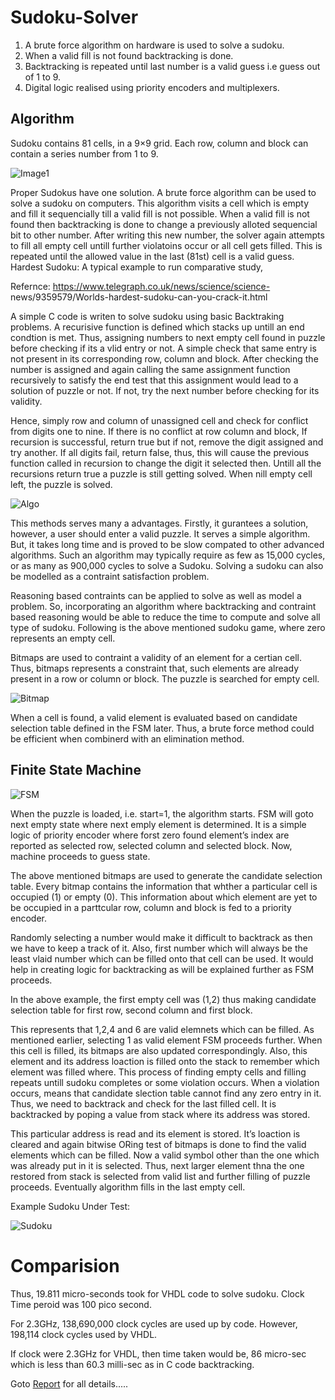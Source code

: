 <h1> Sudoku-Solver </h1>


1. A brute force algorithm on hardware is used to solve a sudoku.
2. When a valid fill is not found backtracking is done.
3. Backtracking is repeated until last number is a valid guess i.e guess out of 1 to 9.
4. Digital logic realised using priority encoders and multiplexers.


<h2>Algorithm</h2>


Sudoku contains 81 cells, in a 9×9 grid. Each row, column and block can
contain a series number from 1 to 9.
 
![Image1](sudoku.jpg)  

Proper Sudokus have one solution. A brute force algorithm can be used to
solve a sudoku on computers. This algorithm visits a cell which is empty and
fill it sequencially till a valid fill is not possible. When a valid fill is not found
then backtracking is done to change a previously alloted sequencial bit to
other number. After writing this new number, the solver again attempts to fill
all empty cell untill further violatoins occur or all cell gets filled. This is
repeated until the allowed value in the last (81st) cell is a valid guess.
Hardest Sudoku: A typical example to run comparative study,


Refernce: https://www.telegraph.co.uk/news/science/science-
news/9359579/Worlds-hardest-sudoku-can-you-crack-it.html

A simple C code is writen to solve sudoku using basic Backtraking problems. A recurisive
function is defined which stacks up untill an end condtion is met. Thus, assigning numbers
to next empty cell found in puzzle before checking if its a vlid entry or not. A simple check
that same entry is not present in its corresponding row, column and block. After checking
the number is assigned and again calling the same assignment function recursively to
satisfy the end test that this assignment would lead to a solution of puzzle or not. If not, try
the next number before checking for its validity.


Hence, simply row and column of unassigned cell and check for conflict from digits one to
nine. If there is no conflict at row column and block, If recursion is successful, return true
but if not, remove the digit assigned and try another. If all digits fail, return false, thus, this
will cause the previous function called in recursion to change the digit it selected then.
Untill all the recursions return true a puzzle is still getting solved. When nill empty cell
left, the puzzle is solved.

![Algo](Image1.png)  

This methods serves many a advantages. Firstly, it gurantees a solution, however, a user
should enter a valid puzzle. It serves a simple algorithm. But, it takes long time and is
proved to be slow compated to other advanced algorithms. Such an algorithm may
typically require as few as 15,000 cycles, or as many as 900,000 cycles to solve a Sudoku.
Solving a sudoku can also be modelled as a contraint satisfaction problem. 


Reasoning based contraints can be applied to solve as well as model a problem. So, incorporating an algorithm where backtracking and contraint based reasoning would be able to reduce the time to compute and solve all type of sudoku. Following is the above mentioned sudoku game, where zero represents an empty cell.


Bitmaps are used to contraint a validity of an element for a certian cell. Thus, bitmaps represents a constraint that, such elements are already present in a row or column or block. The puzzle is searched for empty cell.

![Bitmap](Image2.png)  


When a cell is found, a valid element is evaluated based on candidate selection table defined in the FSM later. Thus, a brute force method could be efficient when combinerd with an elimination method.
<h2>Finite State Machine</h2>

![FSM](FSM.png)  


When the puzzle is loaded, i.e. start=1, the algorithm starts. FSM will goto next empty state where next emply element is determined. It is a simple logic of priority encoder where forst zero found element’s index are reported as selected row, selected column and selected block. Now, machine
proceeds to guess state.


The above mentioned bitmaps are used to generate the candidate selection table. Every bitmap contains the information that whther a particular cell is occupied (1) or empty (0). This information about which element are yet to be occupied in a parttcular row, column and block is fed to a
priority encoder. 


Randomly selecting a number would make it difficult to backtrack as then we have to keep a track of it. Also, first number which will always be the least vlaid number which can be filled onto that cell can be used. It would help in creating logic for backtracking as will be explained
further as FSM proceeds. 

In the above example, the first empty cell was (1,2) thus making
candidate selection table for first row, second column and first block.


This represents that 1,2,4 and 6 are valid elemnets which can be filled. As mentioned earlier, selecting 1 as valid element FSM proceeds further. When this cell is filled, its bitmaps are also updated correspondingly. Also, this element and its address loaction is filled onto the stack to remember which element was filled where. This process of finding empty cells and filling repeats untill sudoku completes or some violation occurs. When a violation occurs, means that candidate slection table cannot find any zero entry in it. Thus, we need to backtrack and check for the last
filled cell. It is backtracked by poping a value from stack where its address was stored. 


This particular address is read and its element is stored. It’s loaction is cleared and again bitwise ORing test of bitmaps is done to find the valid elements which can be filled. Now a valid symbol other than the one which was already put in it is selected. Thus, next larger element thna the one restored from stack is selected from valid list and further filling of puzzle proceeds. Eventually algorithm fills in the last empty cell.


Example Sudoku Under Test:

![Sudoku](sudoku.jpg)  
  
  
<h1>Comparision</h1>
Thus, 19.811 micro-seconds took for VHDL code to solve sudoku. Clock Time peroid was 100 pico second.


For 2.3GHz, 138,690,000 clock cycles are used up by code. However, 198,114 clock cycles used by VHDL.


If clock were 2.3GHz for VHDL, then time taken would be, 86 micro-sec which is less than 60.3 milli-sec as in C code backtracking.



Goto [Report](https://github.com/sourabh-suri/Sudoku-Solver/blob/master/Sudoku_Solver/Report.pdf) for all details.....
